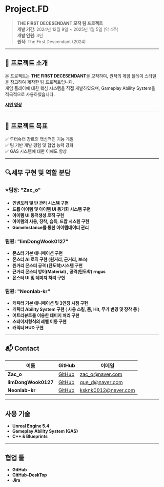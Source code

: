 # Project.FD

> **THE FIRST DECESENDANT 모작 팀 프로젝트**  
> **개발 기간**: 2024년 12월 9일 ~ 2025년 1월 5일 (약 4주)  
> **개발 인원**: 3인  
> **원작**: The First Descendant (2024)  

---

## 📝 프로젝트 소개

본 프로젝트는 **THE FIRST DECESENDANT**을 모작하여, 원작의 게임 플레이 스타일을 참고하여 제작한 팀 프로젝트입니다.  
게임 플레이에 대한 핵심 시스템을 직접 개발하였으며, Gameplay Ability System을 적극적으로 사용하였습니다.

**[시연 영상]()**

---

## 🚀 프로젝트 목표

✅ 루터슈터 장르의 핵심적인 기능 개발  
✅ 팀 기반 개발 경험 및 협업 능력 강화  
✅ GAS 시스템에 대한 이해도 향상  

---

## 🔍세부 구현 및 역할 분담

### ⭐팀장: "Zac_o"
- **인벤토리 및 탄 관리 시스템 구현**
- **드롭 아이템 및 아이템 UI 동기화 시스템 구현**
- **아이템 UI 동적생성 로직 구현**
- **아이템의 사용, 장착, 습득, 드랍 시스템 구현**
- **GameInstance를 통한 아이템데이터 관리**

###  팀원: "limDongWook0127"
- **몬스터 기본 애니메이션 구현**
- **몬스터 AI 로직 구현 (원거리, 근거리, 보스)**
- **원거리 몬스터 공격 (탄도학)시스템 구현**
- **근거리 몬스터 방어(Material) , 공격(탄도학) rngus**
- **몬스터 UI 및 데미지 처리 구현**

### 팀원: "Neonlab-kr"
- **캐릭터 기본 애니메이션 및 3인칭 시점 구현**
- **캐릭터 Ability System 구현 ( 사용 스킬, 줌, Hit, 무기 변경 및 장착 등 )**
- **어트리뷰트를 이용한 데미지 처리 구현**
- **스테이지형식의 레벨 이동 구현**
- **캐릭터 HUD 구현**
---

## 📬 Contact

| 이름 | GitHub | 이메일 |
|------|--------|--------|
| **Zac_o** | [GitHub](https://github.com/ParkJaeYuns) | zac_o@naver.com |
| **limDongWook0127** | [GitHub](https://github.com/limDongWook0127) | que_d@naver.com |
| **Neonlab-kr** | [GitHub](https://github.com/Neonlab-kr) | ksknk0012@naver.com |

---

## 사용 기술
- **Unreal Engine 5.4**
- **Gameplay Ability System (GAS)**
- **C++ & Blueprints**
  
---

## 협업 툴
- **GitHub**
- **GitHub-DeskTop**
- **Jira**


